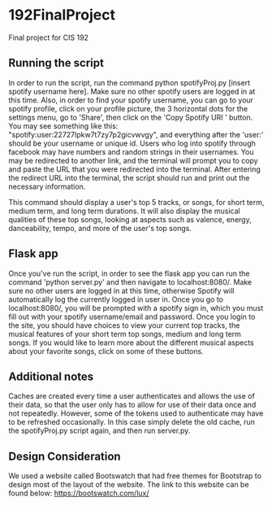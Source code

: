 # 192FinalProject
Final project for CIS 192

## Running the script

In order to run the script, run the command python spotifyProj.py [insert spotify username here]. Make sure no other spotify users are logged in at this time. Also, in order to find your spotify username, you can go to your spotify profile, click on your profile picture, the 3 horizontal dots for the settings menu, go to 'Share', then click on the 'Copy Spotify URI ' button. You may see something like this: "spotify:user:22727lpkw7t7zy7p2gicvwvgy", and everything after the 'user:' should be your username or unique id. Users who log into spotify through facebook may have numbers and random strings in their usernames. You may be redirected to another link, and the terminal will prompt you to copy and paste the URL that you were redirected into the terminal. After entering the redirect URL into the terminal, the script should run and print out the necessary information.

This command should display a user's top 5 tracks, or songs, for short term, medium term, and long term durations. It will also display the musical qualities of these top songs, looking at aspects such as valence, energy, danceability, tempo, and more of the user's top songs.

## Flask app
Once you've run the script, in order to see the flask app you can run the command 'python server.py' and then navigate to localhost:8080/. Make sure no other users are logged in at this time, otherwise Spotify will automatically log the currently logged in user in. Once you go to localhost:8080/, you will be prompted with a spotify sign in, which you must fill out with your spotify username/email and password. Once you login to the site, you should have choices to view your current top tracks, the musical features of your short term top songs, medium and long term songs. If you would like to learn more about the different musical aspects about your favorite songs, click on some of these buttons.  

## Additional notes

Caches are created every time a user authenticates and allows the use of their data, so that the user only has to allow for use of their data once and not repeatedly. However, some of the tokens used to authenticate may have to be refreshed occasionally. In this case simply delete the old cache, run the spotifyProj.py script again, and then run server.py. 

## Design Consideration
We used a website called Bootswatch that had free themes for Bootstrap to design most of the layout of the website. The link to this website can be found below: https://bootswatch.com/lux/

